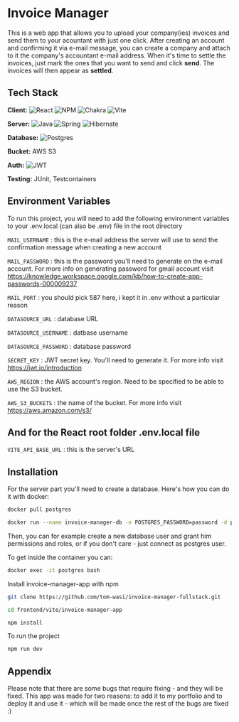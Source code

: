 
# Invoice Manager

This is a web app that allows you to upload your company(ies) invoices and send them to your acountant with just one click.
After creating an account and confirming it via e-mail message, you can create a company and attach to it the company's accountant e-mail address. When it's time to settle the invoices, just mark the ones that you want to send and click **send**. The invoices will then appear as **settled**.



## Tech Stack

**Client:** ![React](https://img.shields.io/badge/react-%2320232a.svg?style=for-the-badge&logo=react&logoColor=%2361DAFB)  ![NPM](https://img.shields.io/badge/NPM-%23CB3837.svg?style=for-the-badge&logo=npm&logoColor=white)
![Chakra](https://img.shields.io/badge/chakra-%234ED1C5.svg?style=for-the-badge&logo=chakraui&logoColor=white)
![Vite](https://img.shields.io/badge/vite-%23646CFF.svg?style=for-the-badge&logo=vite&logoColor=white)

**Server:** ![Java](https://img.shields.io/badge/java-%23ED8B00.svg?style=for-the-badge&logo=openjdk&logoColor=white) 
![Spring](https://img.shields.io/badge/spring-%236DB33F.svg?style=for-the-badge&logo=spring&logoColor=white)
![Hibernate](https://img.shields.io/badge/Hibernate-59666C?style=for-the-badge&logo=Hibernate&logoColor=white)

**Database:** ![Postgres](https://img.shields.io/badge/postgres-%23316192.svg?style=for-the-badge&logo=postgresql&logoColor=white)

**Bucket:** AWS S3

**Auth:** ![JWT](https://img.shields.io/badge/JWT-black?style=for-the-badge&logo=JSON%20web%20tokens)

**Testing:** JUnit, Testcontainers




	
## Environment Variables

To run this project, you will need to add the following environment variables to your .env.local (can also be .env) file in the root directory

`MAIL_USERNAME` : this is the e-mail address the server will use to send the confirmation message when creating a new account

`MAIL_PASSWORD` : this is the password you'll need to generate on the e-mail account. For more info on generating password for gmail account visit https://knowledge.workspace.google.com/kb/how-to-create-app-passwords-000009237

`MAIL_PORT` : you should pick 587 here, i kept it in .env without a particular reason

`DATASOURCE_URL` : database URL

`DATASOURCE_USERNAME` : datbase username

`DATASOURCE_PASSWORD` : database password

`SECRET_KEY` : JWT secret key. You'll need to generate it. For more info visit https://jwt.io/introduction

`AWS_REGION` : the AWS account's region. Need to be specified to be able to use the S3 bucket.

`AWS_S3_BUCKETS` : the name of the bucket. For more info visit https://aws.amazon.com/s3/

## And for the React root folder .env.local file

`VITE_API_BASE_URL` : this is the server's URL

## Installation

For the server part you'll need to create a database. Here's how you can do it with docker:

```bash
docker pull postgres

docker run --name invoice-manager-db -e POSTGRES_PASSWORD=password -d postgres

```
Then, you can for example create a new database user and grant him permissions and roles, or if you don't care - just connect as postgres user.

To get inside the container you can:

```bash
docker exec -it postgres bash
```




Install invoice-manager-app with npm

```bash
git clone https://github.com/tom-wasi/invoice-manager-fullstack.git

cd frontend/vite/invoice-manager-app

npm install
```
    
To run the project

```bash
npm run dev
```
## Appendix

Please note that there are some bugs that require fixing - and they will be fixed. This app was made for two reasons: to add it to my portfolio and to deploy it and use it - which will be made once the rest of the bugs are fixed :)

